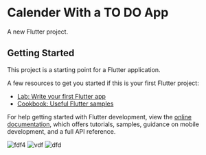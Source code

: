 # Calender With a TO DO App

A new Flutter project.

## Getting Started

This project is a starting point for a Flutter application.

A few resources to get you started if this is your first Flutter project:

- [Lab: Write your first Flutter app](https://docs.flutter.dev/get-started/codelab)
- [Cookbook: Useful Flutter samples](https://docs.flutter.dev/cookbook)

For help getting started with Flutter development, view the
[online documentation](https://docs.flutter.dev/), which offers tutorials,
samples, guidance on mobile development, and a full API reference.


![fdf4](https://github.com/Aryaaajha/Calender_with_ToDo/assets/88717084/894e90c7-e333-44e0-9cff-b60c25270703)
![vdf](https://github.com/Aryaaajha/Calender_with_ToDo/assets/88717084/eaf808fa-e675-4298-ab3e-8e3e684017ca)
![dfd](https://github.com/Aryaaajha/Calender_with_ToDo/assets/88717084/7124fdc7-8fa9-465c-83a6-5cad03271b1a)


